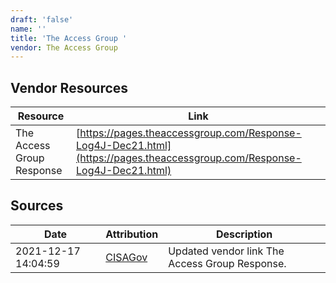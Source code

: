 ```yaml
---
draft: 'false'
name: ''
title: 'The Access Group '
vendor: The Access Group
---
```


## Vendor Resources
| Resource | Link |
| --- | --- |
| The Access Group Response | [https://pages.theaccessgroup.com/Response-Log4J-Dec21.html](https://pages.theaccessgroup.com/Response-Log4J-Dec21.html) |



## Sources
| Date | Attribution | Description |
| --- | --- | --- |
| 2021-12-17 14:04:59 | [CISAGov](https://raw.githubusercontent.com/cisagov/log4j-affected-db/develop/README.md) | Updated vendor link The Access Group Response.  |
